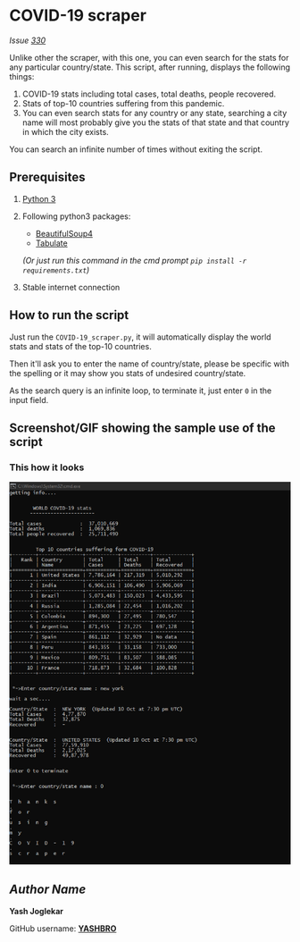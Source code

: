 # COVID-19 scraper

*Issue [330](#330)*

Unlike other the scraper, with this one, you can even search for the stats for any particular country/state.
This script, after running, displays the following things:
1. COVID-19 stats including total cases, total deaths, people recovered.
2. Stats of top-10 countries suffering from this pandemic.
3. You can even search stats for any country or any state, searching a city name will most probably give you the stats of that state and that country in which the city exists.  

You can search an infinite number of times without exiting the script.

## Prerequisites

1. [Python 3](https://www.python.org/downloads/ "Pyhton download link")

2. Following python3 packages:
    - [BeautifulSoup4](https://www.crummy.com/software/BeautifulSoup/bs4/doc/ "BeautifulSoup's documantation")
    - [Tabulate](https://pypi.org/project/tabulate/ "Tabulate's documantation")

    *(Or just run this command in the cmd prompt `pip install -r requirements.txt`)*
3. Stable internet connection

## How to run the script

Just run the `COVID-19_scraper.py`, it will automatically display the world stats and stats of the top-10 countries.

Then it'll ask you to enter the name of country/state, please be specific with the spelling or it may show you stats of undesired country/state.

As the search query is an infinite loop, to terminate it, just enter `0` in the input field.

## Screenshot/GIF showing the sample use of the script

### This how it looks

<img src="Screenshot.png" alt="Screenshot of the scraper">


## *Author Name*
**Yash Joglekar**

GitHub username: **[YASHBRO](https://github.com/YASHBRO)**